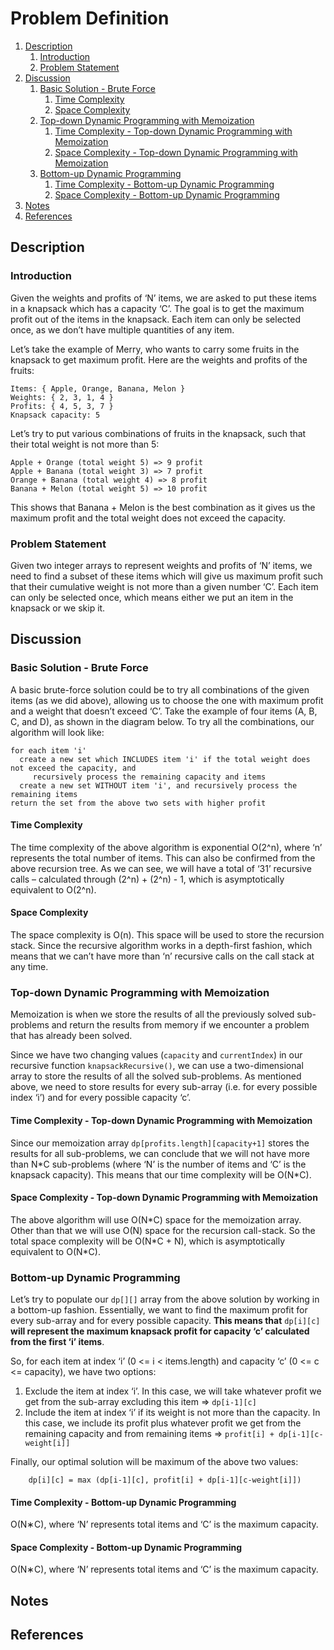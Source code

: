 # Problem Definition

1. [Description](#description)
   1. [Introduction](#introduction)
   2. [Problem Statement](#problem-statement)
2. [Discussion](#discussion)
   1. [Basic Solution - Brute Force](#basic-solution---brute-force)
      1. [Time Complexity](#time-complexity)
      2. [Space Complexity](#space-complexity)
   2. [Top-down Dynamic Programming with Memoization](#top-down-dynamic-programming-with-memoization)
      1. [Time Complexity - Top-down Dynamic Programming with Memoization](#time-complexity---top-down-dynamic-programming-with-memoization)
      2. [Space Complexity - Top-down Dynamic Programming with Memoization](#space-complexity---top-down-dynamic-programming-with-memoization)
   3. [Bottom-up Dynamic Programming](#bottom-up-dynamic-programming)
      1. [Time Complexity - Bottom-up Dynamic Programming](#time-complexity---bottom-up-dynamic-programming)
      2. [Space Complexity - Bottom-up Dynamic Programming](#space-complexity---bottom-up-dynamic-programming)
3. [Notes](#notes)
4. [References](#references)

## Description

### Introduction

Given the weights and profits of ‘N’ items, we are asked to put these items in a knapsack which has a capacity ‘C’. The goal is to get the maximum profit out of the items in the knapsack. Each item can only be selected once, as we don’t have multiple quantities of any item.

Let’s take the example of Merry, who wants to carry some fruits in the knapsack to get maximum profit. Here are the weights and profits of the fruits:

```plaintext
Items: { Apple, Orange, Banana, Melon }
Weights: { 2, 3, 1, 4 }
Profits: { 4, 5, 3, 7 }
Knapsack capacity: 5
```

Let’s try to put various combinations of fruits in the knapsack, such that their total weight is not more than 5:

```plaintext
Apple + Orange (total weight 5) => 9 profit
Apple + Banana (total weight 3) => 7 profit
Orange + Banana (total weight 4) => 8 profit
Banana + Melon (total weight 5) => 10 profit
```

This shows that Banana + Melon is the best combination as it gives us the maximum profit and the total weight does not exceed the capacity.

### Problem Statement

Given two integer arrays to represent weights and profits of ‘N’ items, we need to find a subset of these items which will give us maximum profit such that their cumulative weight is not more than a given number ‘C’. Each item can only be selected once, which means either we put an item in the knapsack or we skip it.

## Discussion

### Basic Solution - Brute Force

A basic brute-force solution could be to try all combinations of the given items (as we did above), allowing us to choose the one with maximum profit and a weight that doesn’t exceed ‘C’. Take the example of four items (A, B, C, and D), as shown in the diagram below. To try all the combinations, our algorithm will look like:

```plaintext
for each item 'i'
  create a new set which INCLUDES item 'i' if the total weight does not exceed the capacity, and
     recursively process the remaining capacity and items
  create a new set WITHOUT item 'i', and recursively process the remaining items
return the set from the above two sets with higher profit
```

#### Time Complexity

The time complexity of the above algorithm is exponential O(2^n), where ‘n’ represents the total number of items. This can also be confirmed from the above recursion tree. As we can see, we will have a total of ‘31’ recursive calls – calculated through (2^n) + (2^n) - 1, which is asymptotically equivalent to O(2^n).

#### Space Complexity

The space complexity is O(n). This space will be used to store the recursion stack. Since the recursive algorithm works in a depth-first fashion, which means that we can’t have more than ‘n’ recursive calls on the call stack at any time.

### Top-down Dynamic Programming with Memoization

Memoization is when we store the results of all the previously solved sub-problems and return the results from memory if we encounter a problem that has already been solved.

Since we have two changing values (`capacity` and `currentIndex`) in our recursive function `knapsackRecursive()`, we can use a two-dimensional array to store the results of all the solved sub-problems. As mentioned above, we need to store results for every sub-array (i.e. for every possible index ‘i’) and for every possible capacity ‘c’.

#### Time Complexity - Top-down Dynamic Programming with Memoization

Since our memoization array `dp[profits.length][capacity+1]` stores the results for all sub-problems, we can conclude that we will not have more than N\*C sub-problems (where ‘N’ is the number of items and ‘C’ is the knapsack capacity). This means that our time complexity will be O(N\*C).

#### Space Complexity - Top-down Dynamic Programming with Memoization

The above algorithm will use O(N\*C) space for the memoization array. Other than that we will use O(N) space for the recursion call-stack. So the total space complexity will be O(N\*C + N), which is asymptotically equivalent to O(N\*C).

### Bottom-up Dynamic Programming

Let’s try to populate our `dp[][]` array from the above solution by working in a bottom-up fashion. Essentially, we want to find the maximum profit for every sub-array and for every possible capacity. **This means that** `dp[i][c]` **will represent the maximum knapsack profit for capacity ‘c’ calculated from the first ‘i’ items**.

So, for each item at index ‘i’ (0 <= i < items.length) and capacity ‘c’ (0 <= c <= capacity), we have two options:

1. Exclude the item at index ‘i’. In this case, we will take whatever profit we get from the sub-array excluding this item => `dp[i-1][c]`
2. Include the item at index ‘i’ if its weight is not more than the capacity. In this case, we include its profit plus whatever profit we get from the remaining capacity and from remaining items => `profit[i] + dp[i-1][c-weight[i]]`

Finally, our optimal solution will be maximum of the above two values:

```plaintext
    dp[i][c] = max (dp[i-1][c], profit[i] + dp[i-1][c-weight[i]])
```

#### Time Complexity - Bottom-up Dynamic Programming

O(N∗C), where ‘N’ represents total items and ‘C’ is the maximum capacity.

#### Space Complexity - Bottom-up Dynamic Programming

O(N∗C), where ‘N’ represents total items and ‘C’ is the maximum capacity.

## Notes

## References
